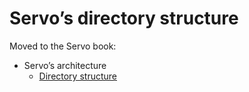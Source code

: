 # Servo’s directory structure

Moved to the Servo book:

- Servo’s architecture
  - [Directory structure](https://book.servo.org/architecture/directory-structure.html)
